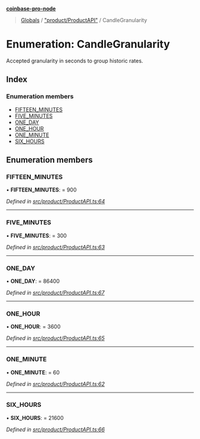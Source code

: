 **[coinbase-pro-node](../README.md)**

> [Globals](../globals.md) / ["product/ProductAPI"](../modules/_product_productapi_.md) / CandleGranularity

# Enumeration: CandleGranularity

Accepted granularity in seconds to group historic rates.

## Index

### Enumeration members

- [FIFTEEN_MINUTES](_product_productapi_.candlegranularity.md#fifteen_minutes)
- [FIVE_MINUTES](_product_productapi_.candlegranularity.md#five_minutes)
- [ONE_DAY](_product_productapi_.candlegranularity.md#one_day)
- [ONE_HOUR](_product_productapi_.candlegranularity.md#one_hour)
- [ONE_MINUTE](_product_productapi_.candlegranularity.md#one_minute)
- [SIX_HOURS](_product_productapi_.candlegranularity.md#six_hours)

## Enumeration members

### FIFTEEN_MINUTES

• **FIFTEEN_MINUTES**: = 900

_Defined in [src/product/ProductAPI.ts:64](https://github.com/bennycode/coinbase-pro-node/blob/cb84fec/src/product/ProductAPI.ts#L64)_

---

### FIVE_MINUTES

• **FIVE_MINUTES**: = 300

_Defined in [src/product/ProductAPI.ts:63](https://github.com/bennycode/coinbase-pro-node/blob/cb84fec/src/product/ProductAPI.ts#L63)_

---

### ONE_DAY

• **ONE_DAY**: = 86400

_Defined in [src/product/ProductAPI.ts:67](https://github.com/bennycode/coinbase-pro-node/blob/cb84fec/src/product/ProductAPI.ts#L67)_

---

### ONE_HOUR

• **ONE_HOUR**: = 3600

_Defined in [src/product/ProductAPI.ts:65](https://github.com/bennycode/coinbase-pro-node/blob/cb84fec/src/product/ProductAPI.ts#L65)_

---

### ONE_MINUTE

• **ONE_MINUTE**: = 60

_Defined in [src/product/ProductAPI.ts:62](https://github.com/bennycode/coinbase-pro-node/blob/cb84fec/src/product/ProductAPI.ts#L62)_

---

### SIX_HOURS

• **SIX_HOURS**: = 21600

_Defined in [src/product/ProductAPI.ts:66](https://github.com/bennycode/coinbase-pro-node/blob/cb84fec/src/product/ProductAPI.ts#L66)_
